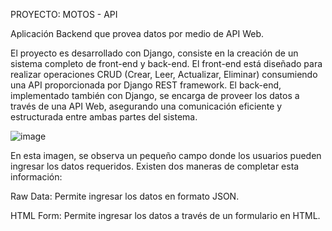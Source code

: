 PROYECTO: MOTOS - API

 Aplicación Backend que provea datos por medio de API Web.

 El proyecto es desarrollado con Django, consiste en la creación de un sistema completo de front-end y back-end. El front-end está diseñado para realizar operaciones CRUD (Crear, Leer, Actualizar, Eliminar) consumiendo una API proporcionada por Django REST framework. El back-end, implementado también con Django, se encarga de proveer los datos a través de una API Web, asegurando una comunicación eficiente y estructurada entre ambas partes del sistema.

 
![image](https://github.com/user-attachments/assets/d4c0fc0e-dcdd-4101-9d4c-ca3297b2d0ba)

En esta imagen, se observa un pequeño campo donde los usuarios pueden ingresar los datos requeridos. Existen dos maneras de completar esta información:

Raw Data: Permite ingresar los datos en formato JSON.

HTML Form: Permite ingresar los datos a través de un formulario en HTML. 

